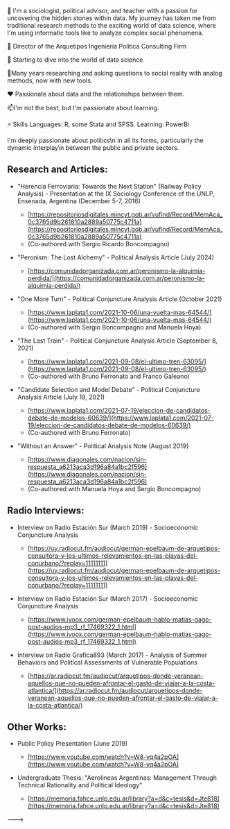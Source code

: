 👋 I'm a sociologist, political advisor, and teacher with a passion for uncovering the hidden stories within data.  My journey has taken me from traditional research methods to the exciting world of data science, where I'm using informatic tools like to analyze complex social phenomena.


  👀 Director of the Arquetipos Ingeniería Política Consulting Firm

💪 Starting to dive into the world of data science

🌱Many years researching and asking questions to social reality with analog methods, now with new tools.

❤️ Passionate about data and the relationships between them.

📫I'm not the best, but I'm passionate about learning.

 

⚡️ Skills
Languages: R, some Stata and SPSS.
Learning: PowerBi 

I'm deeply passionate about politics\n
in all its forms, particularly the dynamic interplay\n
between the public and private sectors. 

## Research and Articles:

* "Herencia Ferroviaria: Towards the Next Station" (Railway Policy Analysis) - Presentation at the IX Sociology Conference of the UNLP, Ensenada, Argentina (December 5-7, 2016)
    * [https://repositoriosdigitales.mincyt.gob.ar/vufind/Record/MemAca_0c3765d9b261810a2889a50775c4711a](https://repositoriosdigitales.mincyt.gob.ar/vufind/Record/MemAca_0c3765d9b261810a2889a50775c4711a)
    * (Co-authored with Sergio Ricardo Boncompagno)

* "Peronism: The Lost Alchemy" - Political Analysis Article (July 2024)
    * [https://comunidadorganizada.com.ar/peronismo-la-alquimia-perdida/](https://comunidadorganizada.com.ar/peronismo-la-alquimia-perdida/)

* "One More Turn" - Political Conjuncture Analysis Article (October 2021)
    * [https://www.laplata1.com/2021-10-06/una-vuelta-mas-64544/](https://www.laplata1.com/2021-10-06/una-vuelta-mas-64544/)
    * (Co-authored with Sergio Boncompagno and Manuela Hoya)

* "The Last Train" - Political Conjuncture Analysis Article (September 8, 2021)
    * [https://www.laplata1.com/2021-09-08/el-ultimo-tren-63095/](https://www.laplata1.com/2021-09-08/el-ultimo-tren-63095/)
    * (Co-authored with Bruno Ferronato and Franco Galeano)

* "Candidate Selection and Model Debate" - Political Conjuncture Analysis Article (July 19, 2021)
    * [https://www.laplata1.com/2021-07-19/eleccion-de-candidatos-debate-de-modelos-60639/](https://www.laplata1.com/2021-07-19/eleccion-de-candidatos-debate-de-modelos-60639/)
    * (Co-authored with Bruno Ferronato)

* "Without an Answer" - Political Analysis Note (August 2019)
    * [https://www.diagonales.com/nacion/sin-respuesta_a6213aca3d196a84a1bc2f596](https://www.diagonales.com/nacion/sin-respuesta_a6213aca3d196a84a1bc2f596)
    * (Co-authored with Manuela Hoya and Sergio Boncompagno)


## Radio Interviews:

* Interview on Radio Estación Sur (March 2019) - Socioeconomic Conjuncture Analysis
    * [https://uy.radiocut.fm/audiocut/german-epelbaum-de-arquetipos-consultora-y-los-ultimos-relevamientos-en-las-playas-del-conurbano/?replay=11111111](https://uy.radiocut.fm/audiocut/german-epelbaum-de-arquetipos-consultora-y-los-ultimos-relevamientos-en-las-playas-del-conurbano/?replay=11111111) 

* Interview on Radio Estación Sur (March 2017) - Socioeconomic Conjuncture Analysis
    * [https://www.ivoox.com/german-epelbaum-hablo-matias-gago-post-audios-mp3_rf_17469322_1.html](https://www.ivoox.com/german-epelbaum-hablo-matias-gago-post-audios-mp3_rf_17469322_1.html)

* Interview on Radio Grafica893 (March 2017) - Analysis of Summer Behaviors and Political Assessments of Vulnerable Populations 
    * [https://ar.radiocut.fm/audiocut/arquetipos-donde-veranean-aquellos-que-no-pueden-afrontar-el-gasto-de-viajar-a-la-costa-atlantica/](https://ar.radiocut.fm/audiocut/arquetipos-donde-veranean-aquellos-que-no-pueden-afrontar-el-gasto-de-viajar-a-la-costa-atlantica/)

## Other Works:

* Public Policy Presentation (June 2019)
    * [https://www.youtube.com/watch?v=W8-vq4a2pOA](https://www.youtube.com/watch?v=W8-vq4a2pOA)

* Undergraduate Thesis: "Aerolineas Argentinas: Management Through Technical Rationality and Political Ideology"
    * [https://memoria.fahce.unlp.edu.ar/library?a=d&c=tesis&d=Jte818](https://memoria.fahce.unlp.edu.ar/library?a=d&c=tesis&d=Jte818) 

--->
